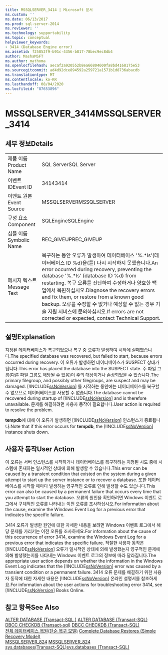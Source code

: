```yaml
---
title: MSSQLSERVER_3414 | Microsoft 문서
ms.custom: ''
ms.date: 06/13/2017
ms.prod: sql-server-2014
ms.reviewer: ''
ms.technology: supportability
ms.topic: conceptual
helpviewer_keywords:
- 3414 (Database Engine error)
ms.assetid: f25852f9-b91c-4356-b817-78bec9ec8db4
author: MashaMSFT
ms.author: mathoma
ms.openlocfilehash: aecaf2a920552b8ea66804600fa8bd4168175e53
ms.sourcegitcommit: ad4d92dce894592a259721a1571b1d8736abacdb
ms.translationtype: MT
ms.contentlocale: ko-KR
ms.lasthandoff: 08/04/2020
ms.locfileid: "87653896"
---
```

# <a name="mssqlserver_3414"></a><span data-ttu-id="5e6e2-102">MSSQLSERVER_3414</span><span class="sxs-lookup"><span data-stu-id="5e6e2-102">MSSQLSERVER_3414</span></span>
    
## <a name="details"></a><span data-ttu-id="5e6e2-103">세부 정보</span><span class="sxs-lookup"><span data-stu-id="5e6e2-103">Details</span></span>  
  
|||  
|-|-|  
|<span data-ttu-id="5e6e2-104">제품 이름</span><span class="sxs-lookup"><span data-stu-id="5e6e2-104">Product Name</span></span>|<span data-ttu-id="5e6e2-105">SQL Server</span><span class="sxs-lookup"><span data-stu-id="5e6e2-105">SQL Server</span></span>|  
|<span data-ttu-id="5e6e2-106">이벤트 ID</span><span class="sxs-lookup"><span data-stu-id="5e6e2-106">Event ID</span></span>|<span data-ttu-id="5e6e2-107">3414</span><span class="sxs-lookup"><span data-stu-id="5e6e2-107">3414</span></span>|  
|<span data-ttu-id="5e6e2-108">이벤트 원본</span><span class="sxs-lookup"><span data-stu-id="5e6e2-108">Event Source</span></span>|<span data-ttu-id="5e6e2-109">MSSQLSERVER</span><span class="sxs-lookup"><span data-stu-id="5e6e2-109">MSSQLSERVER</span></span>|  
|<span data-ttu-id="5e6e2-110">구성 요소</span><span class="sxs-lookup"><span data-stu-id="5e6e2-110">Component</span></span>|<span data-ttu-id="5e6e2-111">SQLEngine</span><span class="sxs-lookup"><span data-stu-id="5e6e2-111">SQLEngine</span></span>|  
|<span data-ttu-id="5e6e2-112">심볼 이름</span><span class="sxs-lookup"><span data-stu-id="5e6e2-112">Symbolic Name</span></span>|<span data-ttu-id="5e6e2-113">REC_GIVEUP</span><span class="sxs-lookup"><span data-stu-id="5e6e2-113">REC_GIVEUP</span></span>|  
|<span data-ttu-id="5e6e2-114">메시지 텍스트</span><span class="sxs-lookup"><span data-stu-id="5e6e2-114">Message Text</span></span>|<span data-ttu-id="5e6e2-115">복구하는 동안 오류가 발생하여 데이터베이스 '%.\*ls'(데이터베이스 ID %d)을(를) 다시 시작하지 못했습니다.</span><span class="sxs-lookup"><span data-stu-id="5e6e2-115">An error occurred during recovery, preventing the database '%.\*ls' (database ID %d) from restarting.</span></span> <span data-ttu-id="5e6e2-116">복구 오류를 진단하여 수정하거나 양호한 백업에서 복원하십시오.</span><span class="sxs-lookup"><span data-stu-id="5e6e2-116">Diagnose the recovery errors and fix them, or restore from a known good backup.</span></span> <span data-ttu-id="5e6e2-117">오류를 수정할 수 없거나 예상할 수 없는 경우 기술 지원 서비스에 문의하십시오.</span><span class="sxs-lookup"><span data-stu-id="5e6e2-117">If errors are not corrected or expected, contact Technical Support.</span></span>|  
  
## <a name="explanation"></a><span data-ttu-id="5e6e2-118">설명</span><span class="sxs-lookup"><span data-stu-id="5e6e2-118">Explanation</span></span>  
 <span data-ttu-id="5e6e2-119">지정된 데이터베이스가 복구되었으나 복구 중 오류가 발생하여 시작에 실패했습니다.</span><span class="sxs-lookup"><span data-stu-id="5e6e2-119">The specified database was recovered, but failed to start, because errors occurred during recovery.</span></span> <span data-ttu-id="5e6e2-120">이 오류가 발생하면 데이터베이스가 SUSPECT 상태가 됩니다.</span><span class="sxs-lookup"><span data-stu-id="5e6e2-120">This error has placed the database into the SUSPECT state.</span></span> <span data-ttu-id="5e6e2-121">주 파일 그룹(다른 파일 그룹도 해당될 수 있음)이 주의 대상이거나 손상되었을 수 있습니다.</span><span class="sxs-lookup"><span data-stu-id="5e6e2-121">The primary filegroup, and possibly other filegroups, are suspect and may be damaged.</span></span> <span data-ttu-id="5e6e2-122">[!INCLUDE[ssNoVersion](../../includes/ssnoversion-md.md)] 를 시작하는 동안에는 데이터베이스를 복구할 수 없으므로 데이터베이스를 사용할 수 없습니다.</span><span class="sxs-lookup"><span data-stu-id="5e6e2-122">The database cannot be recovered during startup of [!INCLUDE[ssNoVersion](../../includes/ssnoversion-md.md)] and is therefore unavailable.</span></span> <span data-ttu-id="5e6e2-123">문제를 해결하려면 사용자 동작이 필요합니다.</span><span class="sxs-lookup"><span data-stu-id="5e6e2-123">User action is required to resolve the problem.</span></span>  
  
 <span data-ttu-id="5e6e2-124">**tempdb**에 대해 이 오류가 발생하면 [!INCLUDE[ssNoVersion](../../includes/ssnoversion-md.md)] 인스턴스가 종료됩니다.</span><span class="sxs-lookup"><span data-stu-id="5e6e2-124">Note that if this error occurs for **tempdb**, the [!INCLUDE[ssNoVersion](../../includes/ssnoversion-md.md)] instance shuts down.</span></span>  
  
## <a name="user-action"></a><span data-ttu-id="5e6e2-125">사용자 동작</span><span class="sxs-lookup"><span data-stu-id="5e6e2-125">User Action</span></span>  
 <span data-ttu-id="5e6e2-126">이 오류는 서버 인스턴스를 시작하거나 데이터베이스를 복구하려는 지정된 시도 중에 시스템에 존재하는 일시적인 상태에 의해 발생할 수 있습니다.</span><span class="sxs-lookup"><span data-stu-id="5e6e2-126">This error can be caused by a transient condition that existed on the system during a given attempt to start up the server instance or to recover a database.</span></span> <span data-ttu-id="5e6e2-127">또한 데이터베이스를 시작할 때마다 발생하는 영구적인 오류로 인해 발생할 수도 있습니다.</span><span class="sxs-lookup"><span data-stu-id="5e6e2-127">This error can also be caused by a permanent failure that occurs every time that you attempt to start the database.</span></span> <span data-ttu-id="5e6e2-128">오류의 원인을 확인하려면 Windows 이벤트 로그에서 구체적인 오류를 나타내는 이전 오류를 조사하십시오.</span><span class="sxs-lookup"><span data-stu-id="5e6e2-128">For information about the cause, examine the Windows Event Log for a previous error that indicates the specific failure.</span></span>  
  
 <span data-ttu-id="5e6e2-129">3414 오류가 발생한 원인에 대한 자세한 내용을 보려면 Windows 이벤트 로그에서 해당 문제를 가리키는 이전 오류를 조사하세요.</span><span class="sxs-lookup"><span data-stu-id="5e6e2-129">For information about the cause of this occurrence of error 3414, examine the Windows Event Log for a previous error that indicates the specific failure.</span></span> <span data-ttu-id="5e6e2-130">적절한 사용자 동작은 [!INCLUDE[ssNoVersion](../../includes/ssnoversion-md.md)] 오류가 일시적인 상태에 의해 발생했는지 영구적인 문제에 의해 발생했는지를 나타내는 Windows 이벤트 로그의 정보에 따라 달라집니다.</span><span class="sxs-lookup"><span data-stu-id="5e6e2-130">The appropriate user action depends on whether the information in the Windows Event Log indicates that the [!INCLUDE[ssNoVersion](../../includes/ssnoversion-md.md)] error was caused by a transient condition or a permanent failure.</span></span> <span data-ttu-id="5e6e2-131">3414 오류 문제를 해결하기 위한 사용자 동작에 대한 자세한 내용은 [!INCLUDE[ssNoVersion](../../includes/ssnoversion-md.md)] 온라인 설명서를 참조하세요.</span><span class="sxs-lookup"><span data-stu-id="5e6e2-131">For information about the user actions for troubleshooting error 3414, see [!INCLUDE[ssNoVersion](../../includes/ssnoversion-md.md)] Books Online.</span></span>  
  
## <a name="see-also"></a><span data-ttu-id="5e6e2-132">참고 항목</span><span class="sxs-lookup"><span data-stu-id="5e6e2-132">See Also</span></span>  
 <span data-ttu-id="5e6e2-133">[ALTER DATABASE &#40;Transact-SQL &#41;](/sql/t-sql/statements/alter-database-transact-sql) </span><span class="sxs-lookup"><span data-stu-id="5e6e2-133">[ALTER DATABASE &#40;Transact-SQL&#41;](/sql/t-sql/statements/alter-database-transact-sql) </span></span>  
 <span data-ttu-id="5e6e2-134">[DBCC CHECKDB &#40;Transact-sql&#41;](/sql/t-sql/database-console-commands/dbcc-checkdb-transact-sql) </span><span class="sxs-lookup"><span data-stu-id="5e6e2-134">[DBCC CHECKDB &#40;Transact-SQL&#41;](/sql/t-sql/database-console-commands/dbcc-checkdb-transact-sql) </span></span>  
 <span data-ttu-id="5e6e2-135">[전체 데이터베이스 복원&#40;단순 복구 모델&#41;](../backup-restore/complete-database-restores-simple-recovery-model.md) </span><span class="sxs-lookup"><span data-stu-id="5e6e2-135">[Complete Database Restores &#40;Simple Recovery Model&#41;](../backup-restore/complete-database-restores-simple-recovery-model.md) </span></span>  
 <span data-ttu-id="5e6e2-136">[MSSQLSERVER_824](mssqlserver-824-database-engine-error.md) </span><span class="sxs-lookup"><span data-stu-id="5e6e2-136">[MSSQLSERVER_824](mssqlserver-824-database-engine-error.md) </span></span>  
 [<span data-ttu-id="5e6e2-137">sys.databases&#40;Transact-SQL&#41;</span><span class="sxs-lookup"><span data-stu-id="5e6e2-137">sys.databases &#40;Transact-SQL&#41;</span></span>](/sql/relational-databases/system-catalog-views/sys-databases-transact-sql)  
  
  
